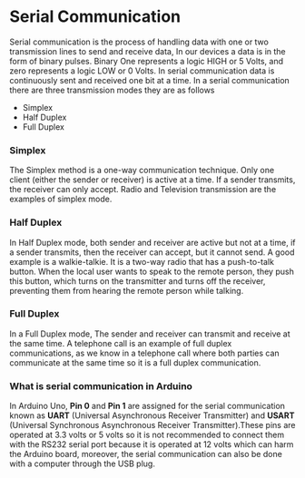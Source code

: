 # Serial Communication


Serial communication is the process of handling data with one or two transmission lines to send and receive data, In our devices a data is in the form of binary pulses. Binary One represents a logic HIGH or 5 Volts, and zero represents a logic LOW or 0 Volts. In serial communication data is continuously sent and received one bit at a time. In a serial communication there are three transmission modes they are as follows
 - Simplex
 - Half Duplex
 - Full Duplex

### Simplex
The Simplex method is a one-way communication technique. Only one client (either the sender or receiver) is active at a time. If a sender transmits, the receiver can only accept. Radio and Television transmission are the examples of simplex mode.

### Half Duplex
In Half Duplex mode, both sender and receiver are active but not at a time, if a sender transmits, then the receiver can accept, but it cannot send. A good example is a walkie-talkie. It is a two-way radio that has a push-to-talk button. When the local user wants to speak to the remote person, they push this button, which turns on the transmitter and turns off the receiver, preventing them from hearing the remote person while talking.

### Full Duplex
In a Full Duplex mode, The sender and receiver can transmit and receive at the same time. A telephone call is an example of full duplex communications, as we know in a telephone call where both parties can communicate at the same time so it is a full duplex communication.

### What is serial communication in Arduino

In Arduino Uno, **Pin 0** and **Pin 1** are assigned for the serial communication known as **UART** (Universal Asynchronous Receiver Transmitter) and **USART** (Universal Synchronous Asynchronous Receiver Transmitter).These pins are operated at 3.3 volts or 5 volts so it is not recommended to connect them with the RS232 serial port because it is operated at 12 volts which can harm the Arduino board, moreover, the serial communication can also be done with a computer through the USB plug.

